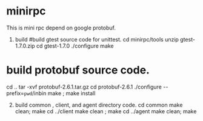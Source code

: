 # minirpc
This is mini rpc depend on google protobuf.
1. build
#build gtest source code for unittest.
cd minirpc/tools
unzip gtest-1.7.0.zip
cd gtest-1.7.0
./configure
make

# build protobuf source code.
cd ..
tar -xvf protobuf-2.6.1.tar.gz
cd protobuf-2.6.1
./configure --prefix=`pwd`/inbin
make ; make install

2. build common , client, and agent directory code.
cd common
make clean; make
cd ../client
make clean ; make
cd ../agent
make clean; make
